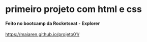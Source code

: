 # primeiro projeto com html e css

#### Feito no bootcamp da Rocketseat - Explorer

https://maiaren.github.io/projeto01/

#### 
